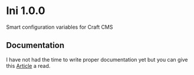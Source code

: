 # Ini 1.0.0
Smart configuration variables for Craft CMS

## Documentation
I have not had the time to write proper documentation yet but you can give this [Article](http://selv.in/blog/storing-global-variables-in-craft "Storing Global Variables In Craft") a read.
